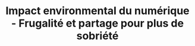 ---
key: keynote_open
title: 'Impact environmental du numérique - Frugalité et partage pour plus de sobriété'
format: keynote
language: french
tags:
  - keynote
level: beginner
speakers:
  - herve_dumas
  
---